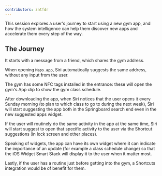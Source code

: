 ```yaml
---
contributors: zntfdr
---
```


This session explores a user's journey to start using a new gym app, and how the system intelligence can help them discover new apps and accelerate them every step of the way.

## The Journey

It starts with a message from a friend, which shares the gym address.

When opening `Maps.app`, Siri automatically suggests the same address, without any input from the user.

The gym has some NFC tags installed in the entrance: these will open the gym's App clip to show the gym class schedule.

After downloading the app, when Siri notices that the user opens it every Sunday morning (to plan to which class to go to during the next week), Siri will start suggesting the app both in the Springboard search end even in the new suggested apps widget.

If the user will routinely do the same activity in the app at the same time, Siri will start suggest to open that specific activity to the user via the Shortcut suggestions (in lock screen and other places).

Speaking of widgets, the app can have its own widget where it can indicate the importance of an update (for example a class schedule change) so that the iOS Widget Smart Stack will display it to the user when it matter most.

Lastly, if the user has a routine just before getting into the gym, a Shortcuts integration would be of benefit for them.